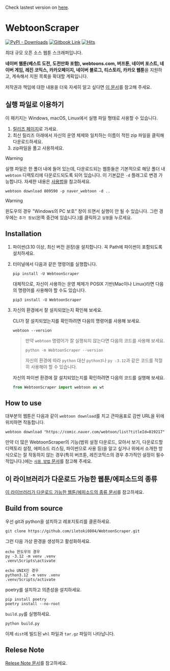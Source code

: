 Check lastest version on [here](https://github.com/ilotoki0804/WebtoonScraper).
# WebtoonScraper
<!-- [![Code style: black](https://img.shields.io/badge/code%20style-black-000000.svg)](https://github.com/psf/black) -->
[![PyPI - Downloads](https://img.shields.io/pypi/dm/WebtoonScraper)](https://pypi.org/project/WebtoonScraper/)
[![Gitbook Link](https://img.shields.io/badge/Gitbook-Link-blue?link=https%3A%2F%2Filotoki0804.gitbook.io%2Fwebtoonscraper%2F)](https://ilotoki0804.gitbook.io/webtoonscraper/)
[![Hits](https://hits.seeyoufarm.com/api/count/incr/badge.svg?url=https%3A%2F%2Fgithub.com%2Filotoki0804%2FWebtoonScraper&count_bg=%2379C83D&title_bg=%23555555&icon=&icon_color=%23E7E7E7&title=hits&edge_flat=false)](https://github.com/ilotoki0804/WebtoonScraper)

최대 규모 오픈 소스 웹툰 스크래퍼입니다.

**네이버 웹툰(베스트 도전, 도전만화 포함), webtoons.com, 버프툰, 네이버 포스트, 네이버 게임, 레진 코믹스, 카카오페이지, 네이버 블로그, 티스토리, 카카오 웹툰**을 지원하고, 계속해서 지원 목록을 확대할 계획입니다.

저작권과 책임에 대한 내용을 더욱 자세히 알고 싶다면 [이 문서](https://github.com/ilotoki0804/WebtoonScraper/blob/master/docs/copyright.md)를 참고해 주세요.

## 실행 파일로 이용하기

이 패키지는 Windows, macOS, Linux에서 실행 파일 형태로 사용할 수 있습니다.

1. [릴리즈 페이지](https://github.com/ilotoki0804/WebtoonScraper/releases)로 가세요.
1. 최신 릴리즈 아래에서 자신의 운영 체제와 일치하는 이름이 적힌 zip 파일을 클릭해 다운로드하세요.
1. zip파일을 풀고 사용하세요.

> [!WARNING]
> 실행 파일은 한 폴더 내에 들어 있는데, 다운로드되는 웹툰들은 기본적으로 해당 폴더 내 `webtoon` 디렉토리에 다운로드되도록 되어 있습니다. 이 기본값은 `-d` 플래그로 변경 가능합니다. 자세한 내용은 [사용법](https://github.com/ilotoki0804/WebtoonScraper/blob/master/docs/how_to_use.md#d-directory---download-directory-directory-옵션)을 참고하세요.
>
> ```console
> webtoon download 809590 -p naver_webtoon -d ..
> ```

> [!WARNING]
> 윈도우의 경우 "Windows의 PC 보호" 창이 뜨면서 실행이 안 될 수 있습니다. 그런 경우에는 `추가 정보`(왼쪽 중간에 있습니다.)를 클릭하고 `실행`을 누르세요.

## Installation

1. 파이썬(3.10 이상, 최신 버전 권장)을 설치합니다. 꼭 Path에 파이썬이 포함되도록 설치하세요.
1. 터미널에서 다음과 같은 명령어를 실행합니다.

    ```console
    pip install -U WebtoonScraper
    ```

    대체적으로, 자신이 사용하는 운영 체제가 POSIX 기반(Mac이나 Linux)라면 다음의 명령어를 사용해야 할 수도 있습니다.

    ```console
    pip3 install -U WebtoonScraper
    ```

1. 자신의 환경에서 잘 설치되었는지 확인해 보세요.

    CLI가 잘 설치되었는지를 확인하려면 다음의 명령어를 사용해 보세요.

    ```console
    webtoon --version
    ```

    > 만약 `webtoon` 명령어가 잘 실행되지 않는다면 다음의 코드를 사용해 보세요.
    >
    > ```console
    > python -m WebtoonScraper --version
    > ```
    >
    > 자신의 환경에 따라 `python` 대신 `python3`나 `py -3.12`과 같은 코드를 적절히 사용해야 할 수 있습니다.

    자신의 파이썬 환경에 잘 설치되었는지를 확인하려면 다음의 코드를 실행해 보세요.

    ```python
    from WebtoonScraper import webtoon as wt
    ```

## How to use

대부분의 웹툰은 다음과 같이 `webtoon download`를 치고 큰따옴표로 감싼 URL을 뒤에 위치하면 작동합니다.

```console
webtoon download "https://comic.naver.com/webtoon/list?titleId=819217"
```

만약 더 많은 WebtoonScraper의 기능(범위 설정 다운로드, 모아서 보기, 다운로드할 디렉토리 설정, 에피소드 리스팅, 파이썬으로 사용 등)을 알고 싶거나 위에서 소개한 방식으로는 잘 작동하지 않는 경우(특히 버프툰, 레진코믹스의 경우 추가적인 설정이 필수적입니다.)에는 [`사용 방법` 문서](https://github.com/ilotoki0804/WebtoonScraper/blob/master/docs/how_to_use.md)를 참고해 주세요.

## 이 라이브러리가 다운로드 가능한 웹툰/에피소드의 종류

[이 라이브러리가 다운로드 가능한 웹툰/에피소드의 종류 문서](https://github.com/ilotoki0804/WebtoonScraper/blob/master/docs/download_availability.md)를 참고하세요.

## Build from source

우선 git과 python을 설치하고 레포지토리를 클론하세요.

```console
git clone https://github.com/ilotoki0804/WebtoonScraper.git
```

그런 다음 가상 환경을 생성하고 활성화하세요.

```console
echo 윈도우의 경우
py -3.12 -m venv .venv
.venv\Scripts\activate

echo UNIX인 경우
python3.12 -m venv .venv
.venv/Scripts/activate
```

poetry를 설치하고 의존성을 설치하세요.

```console
pip install poetry
poetry install --no-root
```

`build.py`를 실행하세요.

```console
python build.py
```

이제 `dist`에 빌드된 `whl` 파일과 `tar.gz` 파일이 나타납니다.

## Relese Note

[Relese Note 문서](https://github.com/ilotoki0804/WebtoonScraper/blob/master/docs/releases.md)를 참고하세요.
